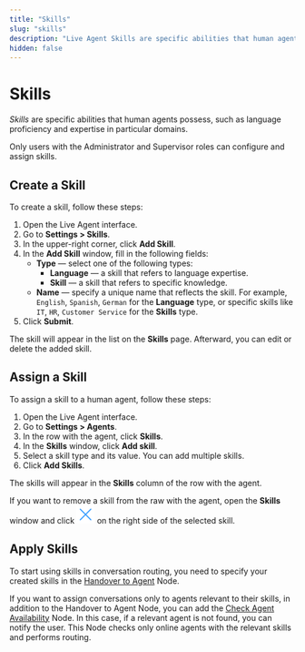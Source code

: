 ```yaml
---
title: "Skills"
slug: "skills"
description: "Live Agent Skills are specific abilities that human agents possess, such as language proficiency and expertise in particular domains."
hidden: false
---
```


# Skills

_Skills_ are specific abilities that human agents possess, such as language proficiency and expertise in particular domains.

Only users with the Administrator and Supervisor roles can configure and assign skills.

## Create a Skill

To create a skill, follow these steps:

1. Open the Live Agent interface.
2. Go to **Settings > Skills**.
3. In the upper-right corner, click **Add Skill**.
4. In the **Add Skill** window, fill in the following fields:
    - **Type** — select one of the following types:
        - **Language** — a skill that refers to language expertise.
        - **Skill** — a skill that refers to specific knowledge.
    - **Name** — specify a unique name that reflects the skill. For example, `English`, `Spanish`, `German` for the **Language** type, or specific skills like `IT`, `HR`, `Customer Service` for the **Skills** type.
5. Click **Submit**.

The skill will appear in the list on the **Skills** page.
Afterward, you can edit or delete the added skill.

## Assign a Skill 

To assign a skill to a human agent, follow these steps:

1. Open the Live Agent interface.
2. Go to **Settings > Agents**.
3. In the row with the agent, click **Skills**.
4. In the **Skills** window, click **Add skill**.
5. Select a skill type and its value. You can add multiple skills.
6. Click **Add Skills**.

The skills will appear in the **Skills** column of the row with the agent.

If you want to remove a skill from the raw with the agent, open the **Skills** window and click ![cross](../images/icons/cross.svg)  on the right side of the selected skill.

## Apply Skills

To start using skills in conversation routing, you need to specify your created skills in the [Handover to Agent](../../ai/tools/agent-handover.md) Node.

If you want to assign conversations only to agents relevant to their skills, in addition to the Handover to Agent Node, you can add the [Check Agent Availability](../../ai/flow-nodes/services/check-agent-availability.md) Node.
In this case, if a relevant agent is not found, you can notify the user. This Node checks only online agents with the relevant skills and performs routing.





